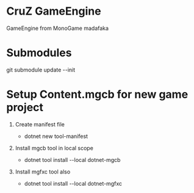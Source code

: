 # CruZ GameEngine

GameEngine from MonoGame madafaka

# Submodules
git submodule update --init

# Setup Content.mgcb for new game project

1. Create manifest file
	- dotnet new tool-manifest

2. Install mgcb tool in local scope
	- dotnet tool install --local dotnet-mgcb 

3. Install mgfxc tool also
	- dotnet tool install --local dotnet-mgfxc
